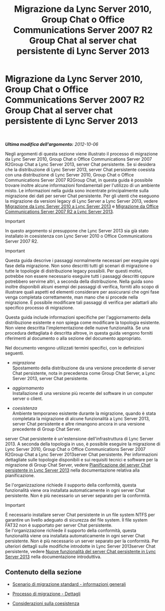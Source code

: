 ﻿---
title: Migrazione da Lync Server 2010, Group Chat o Office Communications Server 2007 R2 Group Chat al server chat persistente di Lync Server 2013
TOCTitle: Migrazione da Lync Server 2010, Group Chat o Office Communications Server 2007 R2 Group Chat al server chat persistente di Lync Server 2013
ms:assetid: 5b4d3db1-6eba-4932-b49c-f60bcf9488f9
ms:mtpsurl: https://technet.microsoft.com/it-it/library/Gg615442(v=OCS.15)
ms:contentKeyID: 49300655
ms.date: 08/24/2015
mtps_version: v=OCS.15
ms.translationtype: HT
---

# Migrazione da Lync Server 2010, Group Chat o Office Communications Server 2007 R2 Group Chat al server chat persistente di Lync Server 2013

 

_**Ultima modifica dell'argomento:** 2012-10-06_

Negli argomenti di questa sezione viene illustrato il processo di migrazione da Lync Server 2010, Group Chat o Office Communications Server 2007 R2Group Chat a Lync Server 2013, server Chat persistente. Se si desidera che la distribuzione di Lync Server 2013, server Chat persistente coesista con una distribuzione di Lync Server 2010, Group Chat o Office Communications Server 2007 R2Group Chat, in questa guida è possibile trovare inoltre alcune informazioni fondamentali per l'utilizzo di un ambiente misto. Le informazioni nella guida sono incentrate principalmente sulla migrazione dei dati per server Chat persistente. Per gli utenti che eseguono la migrazione da versioni legacy di Lync Server a Lync Server 2013, vedere [Migrazione da Lync Server 2010 a Lync Server 2013](migration-from-lync-server-2010-to-lync-server-2013.md) e [Migrazione da Office Communications Server 2007 R2 a Lync Server 2013](migration-from-office-communications-server-2007-r2-to-lync-server-2013.md).

> [!important]  
> In questo argomento si presuppone che Lync Server 2013 sia già stato installato in coesistenza con Lync Server 2010 o Office Communications Server 2007 R2.

> [!important]  
> Questa guida descrive i passaggi normalmente necessari per eseguire ogni fase della migrazione. Non sono descritti tutti gli scenari di migrazione o tutte le topologie di distribuzione legacy possibili. Per questi motivi, potrebbe non essere necessario eseguire tutti i passaggi descritti oppure potrebbero servirne altri, a seconda della distribuzione. Nella guida sono inoltre disponibili alcuni esempi dei passaggi di verifica, forniti allo scopo di illustrare quali aspetti ed elementi considerare per assicurarsi che ogni fase venga completata correttamente, man mano che si procede nella migrazione. È possibile modificare tali passaggi di verifica per adattarli allo specifico processo di migrazione.

Questa guida include informazioni specifiche per l'aggiornamento della distribuzione esistente e non spiega come modificare la topologia esistente. Non viene descritta l'implementazione delle nuove funzionalità. Se una procedura dettagliata è descritta altrove, in questa guida vengono forniti riferimenti al documento o alla sezione del documento appropriato.

Nel documento vengono utilizzati termini specifici, con le definizioni seguenti.

  - *migrazione*   
    Spostamento della distribuzione da una versione precedente di server Chat persistente, nota in precedenza come Group Chat Server, a Lync Server 2013, server Chat persistente.

<!-- end list -->

  - *aggiornamento*   
    Installazione di una versione più recente del software in un computer server o client.

<!-- end list -->

  - *coesistenza*   
    Ambiente temporaneo esistente durante la migrazione, quando è stata completata la migrazione di alcune funzionalità a Lync Server 2013, server Chat persistente e altre rimangono ancora in una versione precedente di Group Chat Server.

server Chat persistente è un'estensione dell'infrastruttura di Lync Server 2013. A seconda della topologia in uso, è possibile eseguire la migrazione di Lync Server 2010, Group Chat o Office Communications Server 2007 R2Group Chat a Lync Server 2013server Chat persistente. Per informazioni dettagliate sulle topologie disponibili e sui requisiti tecnici e software per la migrazione di Group Chat Server, vedere [Pianificazione del server Chat persistente in Lync Server 2013](lync-server-2013-planning-for-persistent-chat-server.md) nella documentazione relativa alla pianificazione.

Se l'organizzazione richiede il supporto della conformità, questa funzionalità viene ora installata automaticamente in ogni server Chat persistente. Non è più necessario un server separato per la conformità.

> [!important]  
> È necessario installare server Chat persistente in un file system NTFS per garantire un livello adeguato di sicurezza del file system. Il file system FAT32 non è supportato per server Chat persistente.<br />Se l'organizzazione richiede il supporto della conformità, questa funzionalità viene ora installata automaticamente in ogni server Chat persistente. Non è più necessario un server separato per la conformità. Per ulteriori dettagli sulle modifiche introdotte in Lync Server 2013server Chat persistente, vedere <a href="lync-server-2013-new-persistent-chat-server-features.md">Nuove funzionalità del server Chat persistente in Lync Server 2013</a> nella documentazione introduttiva.

## Contenuto della sezione

  - [Scenario di migrazione standard - informazioni generali](standard-migration-scenario-high-level.md)

  - [Processo di migrazione - Dettagli](migration-process-details.md)

  - [Considerazioni sulla coesistenza](coexistence-considerations.md)

